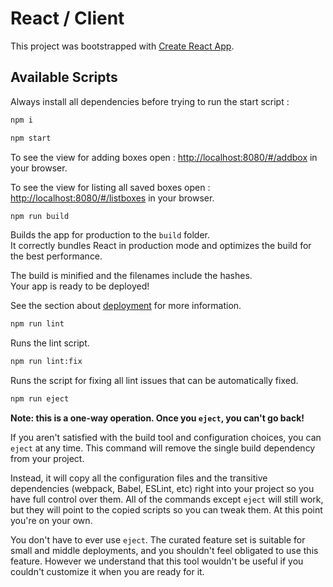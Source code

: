 # React / Client

This project was bootstrapped with [Create React App](https://github.com/facebook/create-react-app).

## Available Scripts

Always install all dependencies before trying to run the start script :
```sh
npm i
````

```sh
npm start
````

To see the view for adding boxes open :
[http://localhost:8080/#/addbox](http://localhost:8080/#/addbox) in your browser.

To see the view for listing all saved boxes open : 
[http://localhost:8080/#/listboxes](http://localhost:8080/#/listboxes) in your browser.

```sh
npm run build
````

Builds the app for production to the `build` folder.\
It correctly bundles React in production mode and optimizes the build for the best performance.

The build is minified and the filenames include the hashes.\
Your app is ready to be deployed!

See the section about [deployment](https://facebook.github.io/create-react-app/docs/deployment) for more information.

```sh
npm run lint
````
Runs the lint script.

```sh
npm run lint:fix
````
Runs the script for fixing all lint issues that can be automatically fixed.

```sh
npm run eject
````

**Note: this is a one-way operation. Once you `eject`, you can't go back!**

If you aren't satisfied with the build tool and configuration choices, you can `eject` at any time. This command will remove the single build dependency from your project.

Instead, it will copy all the configuration files and the transitive dependencies (webpack, Babel, ESLint, etc) right into your project so you have full control over them. All of the commands except `eject` will still work, but they will point to the copied scripts so you can tweak them. At this point you're on your own.

You don't have to ever use `eject`. The curated feature set is suitable for small and middle deployments, and you shouldn't feel obligated to use this feature. However we understand that this tool wouldn't be useful if you couldn't customize it when you are ready for it.
